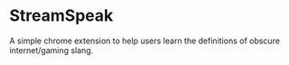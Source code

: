 # StreamSpeak
A simple chrome extension to help users learn the definitions of obscure internet/gaming slang. 
